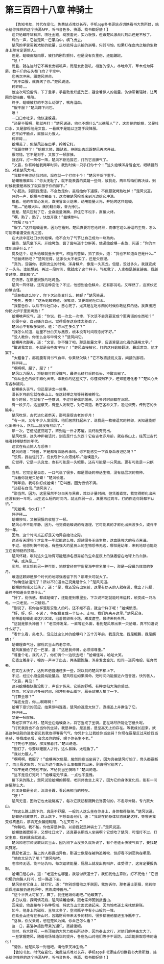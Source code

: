 # 第三百四十八章 神骑士
        【告知书友，时代在变化，免费站点难以长存，手机app多书源站点切换看书大势所趋，站长给你推荐的这个换源APP，听书音色多、换源、找书都好使！】
       这只蛤蟆呼啸有声，喷吐金霞，绽放雷光，实力极强，但跟楚风激战片刻后还是不敌了。
       砰的一声，它被楚风一巴掌拍中，横飞出去。
       楚风的手掌带着浓郁的能量，足以能将山头拍的崩塌，何其可怕，如果打在血肉之躯的生物身上那肯定更惊人。
       但是，蛤蟆皮糙肉厚，被打的剧烈颤抖，但是没有负重伤，还能蹦跶。
       “吼！”
       而且，就在这时它不再发出呱呱声，而是发出兽吼，相当的惊人，林地炸开，草木成为碎屑，数千斤的石头都飞向了半空中。
       它再次冲来，跟楚风拼命。
       “再不臣服，就真烤了你。”楚风说道。
       砰砰砰……
       他这次可没留情，下了重手，手指散发炽盛光芒，蕴含着惊人的能量，仿佛带着辐射，让周围岩壁扭曲，塌陷。
       终于，蛤蟆被打的不怎么动弹了，嘴角溢血。
       “服不服？”楚风蹲下问它。
       噗！
       一口口水吐来，他快速躲避。
       “还是不服啊，那就再打！”楚风说道，他也不想什么“以德服人”了，这奇葩的蛤蟆，又是吐口水，又是鄙视他是文盲，一看就不是能以正常手段降服。
       还不如干脆点，直接以力服人。
       砰砰砰……
       蛤蟆蔫了，但楚风还在出手，拎着它打。
       “我跟你拼了！”蛤蟆大怒，蹦跶着，挣脱出去后跟楚风再次开战。
       很可惜，它不是对手，又挨了一顿胖揍。
       就这样，打一阵停一阵，楚风不断拾掇它，打的它没脾气了。
       “文盲，你有种给我两年时间，我到时候一只手打你十个！”这头蛤蟆浑身冒金光，眼睛冒烈焰，对着楚风大叫。
       “我都不用你给我时间，现在就一个打你十个！”楚风不断下重手。
       蛤蟆嗷嗷直叫：“你太无耻了，就不能表露的英雄一些吗，放我走，两年后咱们再决战，到时候我要是再败了就臣服于你的脚下。”
       “小屁孩，别跟我废话，不会放走你，最后给你下通牒，不臣服就烤熟吃掉！”楚风说道。
       砰的一声，蛤蟆再次被击飞，这次被楚风拎着来到河边给它冲洗。
       接着，他的右掌心发光，直接冒出火焰来，动用能量火光，开始烤这只蛤蟆。
       “嗷……”蛤蟆大叫，痛的翻白眼，奋力挣扎。
       但是，楚风压制了它，全身能量沸腾，抓住它不松手，直接火烤。
       “啊，熟了，熟了，快放开我！”蛤蟆惨叫。
       “你服了吗？”
       “服了。”这只蛤蟆沮丧，因为它看到，楚风真要将它给烤熟，而像它这么滑溜的生物，怎么可能等着遭受皮肉之苦。
       在大战中狂吐口水的蛤蟆，绝不会为了气节让自己成为一块熟肉。
       最终，楚风坐下来，开始烤鱼，尝了尝味道十分鲜美，他递给蛤蟆一条鱼，问道：“你的本体到底是什么？”
       提及这个，这头蛤蟆就垂头丧气，相当的苦恼，抓了抓头，道：“我也不知道自己是什么。”
       “想被烤熟吧？”楚风觉得，这家伙太不老实了，还是欠修理。
       “真的，没骗你。我刚出生的时候，浑身鳞片，像是一头真龙。但是，没过多久，我就变成了一头鸟。谁能想到，再过一段时间，我就成了这个样子。气死我了，人家都是越变越强，我越变越惨，成蛤蟆了。”
       它愤懑，在那里狠狠的吃烤鱼。
       楚风一阵怀疑，还有这种变化？不过，他想到金色鳞片，还有那羽毛，又释然了，这家伙还的确古怪。
       “现在都这么惨了，你下次还能变什么，蟑螂？”楚风笑道。
       “去死，去死！”这头蛤蟆怒道，张嘴间，又要向他吐口水。
       “我警告你，以后不许吐口水，恶心死了，尤其是在吃东西的时候你敢这样的话，我直接把你扔火炉子里面烤熟！”
       蛤蟆唉声叹气，道：“你说，我一次比一次惨，下次该不会真要变成个更离谱的东西吧？”
       它很不安，自己嫌弃自己，觉得现在这身体太差劲了。
       楚风心中有很多疑问，道：“你出生多久了？”
       “我怎么知道，这里不分白天与黑夜，根本没有时间观念好不好。”
       “没人教你，你怎么会写甲骨文？”楚风问它。
       蛤蟆再次鄙夷，道：“文盲，你不懂了吧，那是能量文字，应该算是进化者的通用文字。”
       “敢说我文盲，不就是会些古字吗？！”楚风直接揍它，打的这只蛤蟆翻滚，最后求饶，他才罢手。
       “太粗鲁了，都说腹有诗书气自华，你果然欠缺！”它不敢直接说文盲，间接的鄙视。
       砰砰砰……
       “啊啊啊，服了，服了！”
       楚风以力服人，将蛤蟆打的没脾气，最终无精打采的低头，不敢高傲了。
       “你从金色的蛋中孵化出来，谁教你的这些文字，你懂得到不少，还知道进化者？”楚风心头有各种疑问。
       蛤蟆垂头丧气，但还是讲出一些事。
       漫长岁月前它就在泰山上，在这封禅之地等待着被孵化。
       那个时候，它就有了一些意识，不过只是偶尔醒来，大多时时间都在沉眠。
       有一段岁月，这里祭天，有些人发现它，对它讲道，教它各种文字，透过蛋壳，传到它的头脑中。
       楚风吃惊，古代进化者祭天，那可是很古老的岁月！
       “有一天，又有不少人发现我，他们居然打起来了，说我是一枚被诅咒的神卵，天知道能孵化出来什么，然后……就没有然后了。”
       那一次，它便彻底沉眠了，直到这一世才苏醒，最终破壳而出。
       楚风吃惊，这头神卵被诅咒，到底是什么东西？它在古老岁月前，就在泰山上，经历过古代强者封禅献祭的年代。
       这实在有点惊人与恐怖！
       楚风问道：“神兽，不是都有血脉传承吗，你不能感受一下自身血液记忆吗？”
       “没有，我被诅咒了，没发现什么血液烙印。”蛤蟆摇头。
       它觉得，它是一头真龙，也有可能是一头鲲鹏，还有可能是一只凤凰，更有可能是一只麒麟。
       当然，它完全是自恋，一口气说了很多，都是顶级的神话生物，没有低层次的物种。
       “我看你就是只蛤蟆！”楚风说道。
       “两年后，我将你打成蛤蟆！”它叫嚣，因为愤愤不满。
       “还挺有自信。”楚风笑了。
       “那当然，因为，这里虽然不分白天与黑夜，难以计量时间，但凭着直觉，我觉得孵化出来还没有到一年呢。出生这么短的时间内，就比你弱一点，真要再过两年，打的你连你妈都不认识。”
       “死蛤蟆，你欠打！”
       砰砰砰……
       蛤蟆惨叫，又被狠狠的收拾了一顿。
       楚风心中不能平静，因为，他觉得蛤蟆说的有道理，它可能真的才孵化出来没多久，或许不到一年。
       因为，这个时间点正好是天地异变始动之际。
       这还有天理吗？才出生一年就能这么强，超越很多王级生物，这血脉强大的有点离谱。
       不过，他想到黄牛的话，有些强大的星辰上的生物恐怖无边，哪怕是幼年，来到地球也能屹立在食物链的顶端。
       楚风怀疑，眼前这头生物有可能是排名很靠前的生命星辰上的强者留在地球上的血脉。
       “咦，或许是……”
       突然，他又想到另一种可能，地球曾经在宇宙星海中排名第十一，那是一段最为辉煌的岁月。
       难道这颗卵是那个时代的地球强者留下的？那来头可就大了。
       “你确信被诅咒了？所以不知道自己究竟是什么？”楚风问道。
       蛤蟆的情绪又低落了，道：“是，我还没有出生前，这里有祭天的人就在说，我出了问题，最终不知道会变成什么。”
       “好了，别伤感，都成蛤蟆了，还能差到哪里去，下次说不定就能时来运转，蜕变成一只乌龟，一只老鼠，一只蝼蚁。”
       “别说了，有你这样混账安慰人的吗，还不如不变，就这个样子呢！”蛤蟆愤懑。
       “好，好，好，不说了，争取蜕变成一个仙子。走吧，我们先离开这里。”楚风起身。
       他带着蛤蟆走出这片区域，沿着鹅卵石小路，横渡虚空，最终来到外界。
       “这就是那头神兽？！”老宗师发呆，一直等在外面，看到楚风带出来一只蛤蟆，真不知道说什么好了。
       “看什么看，臭老头，没见过这么帅的蛤蟆吗？五十万年前，我是真龙，我是鲲鹏，我是麒麟！”
       蛤蟆理直气壮，鄙视武当山的老宗师。
       楚风直接给了它一巴掌，道：“这是我师傅，必须得尊重。”
       “尊重个毛，我闪人了，你们俩个一边玩去吧！”蛤蟆怪叫，哈哈大笑。
       它直立着身子，嗖的一声冲了出去，两条腿跑路，浑身发出金光，如同一道闪电般，狂奔而去。
       它实在太快了，达到五倍音速还多一些，跟以前的楚风不相上下。
       不过，经过小磨盘提纯能量后，楚风现在如果拼命，短时间内能接近六倍音速，快的骇人。
       “文盲，再见！”
       这只蛤蟆都快跑没影了，声音才传来，它笑的舒畅，有种龙归大海的感觉。
       然而，它没高兴多长时间，刚冲到泰山脚下，肩头就被人拍了一下。
       “打算去哪？”
       “海底龙宫，你……啊啊啊！”
       蛤蟆下意识的回应，结果惊叫连连，楚风的速度太快了，直接追上并揪住了它。
       砰砰砰……
       又是一顿胖揍。
       等老宗师下山时，楚风坐在蛤蟆身上，将它当成了坐骑，正在竭尽所能让它低头呢。
       “打死我我也不会当你的坐骑，我是神兽，是圣兽，是至高无上的存在。等我成长起来，妖圣这种级别的进化者见到我也得客客气气，你凭什么让我给你当坐骑？你现在要是反过来给我当坐骑，等我成圣后，会念及你的好，赐予你长生不老。”
       “打死也不屈服，那我接着打。”楚风说道。
       “别打了，你要以理服人才行，这么暴躁，太粗鲁了。”
       “我以力服人。”
       “啊啊啊，我服了！”蛤蟆再次屈服，居然同意当坐骑了，因为真被楚风打怕了，骨头都要断了，而且看这架势，它认为这个魔头什么事都做的出来，别真把它给烤了。
       “你不是说打死也不服，不给我当坐骑吗？”楚风问道。
       “这不是没打死吗？”蛤蟆毫无节操，一点也不羞愧。
       接下来的路上，楚风试验蛤蟆的脚程，老宗师也坐上来了，因为它的身体变化后，能有一间房屋那么大。
       它浑身都是金光，流淌金霞，看起来相当的神圣。
       “嗖！”
       楚风无语，因为它也太能跳高了，每次它跃起都跟腾云驾雾似的，不走寻常路，专门跃大山。
       “你这么跳上跳下的，真是不舒服，一般的人这么坐在你身上，身体都得散架。”楚风说道。
       蛤蟆绝对故意的，跳上跳下，不想载着他们，道：“我现在的身体状态就是这样，等哪天我变成真凰后，那肯定会展翅翱翔，飞在天穹上。”
       “你跳吧，我不怕。你也算是神兽，以后我就是神骑士了。”楚风说道。
       蛤蟆鼓着腮帮子，又想吐口水了，还真要长期当人坐骑啊？它想吃了楚风，可惜打不过，打定主意，找到就会就逃走。
       楚风和老宗师没敢回武当山，因为刚下山没多久就听说了，有个老道士快被气疯了，要找楚风算账。
       提起老道士，路上的人都露出异色，那道士像是在被狗追着咬，但却看不到恶狗在哪里。
       “他也太记仇了吧？”楚风咕哝。
       老宗师无语，能不记仇吗，每次运转能量，屁股上就发出狗叫声，谁受得了，这肯定要报仇啊。
       蛤蟆口是心非，道：“老道士在哪里，我最讨厌道士了，我们找他去算账，打不死他！”它很积极的向路人打听，想一路追下去。
       楚风坐在它身上，敲打它，道：“你别想借他之手脱困，我告诉你，那老道士更狠，见到你后保准直接扔进药炉中，熬炼成神兽丹。”
       “这个世界太可怕了，算了，我还是跟你走吧。”蛤蟆蔫了。
       多日以后，探明情况后，楚风骑着蛤蟆，跟老宗师回到武当山。
       回来后，他直接布下各种场域，将武当山全面武装起来，因为怕老道士来找他算账。
       如今，他身上的磁石、玉块太多了，空间瓶子中有小山般的一堆。
       在紫金山还有在泰山时，各路财阀带来太多的材料，很多都被他塞进玉净瓶中了。
       “洛神，你父亲说，想招楚风为婿，你自己怎么看？”
       这一日，姜洛神接到母亲的通讯，直接傻眼。
       同时，各大财阀，一些顶级的大势力都有所动作，因为泰山之行，对他们的冲击太大了。
       一旦掌握楚风，随着他场域造诣的提升，各座名山对他们等于不设防，以后能获取恐怖的造化！
       “诺依，给楚风写一封信吧，请他来天神生物。”
       【告知书友，时代在变化，免费站点难以长存，手机app多书源站点切换看书大势所趋，站长给你推荐的这个换源APP，听书音色多、换源、找书都好使！】